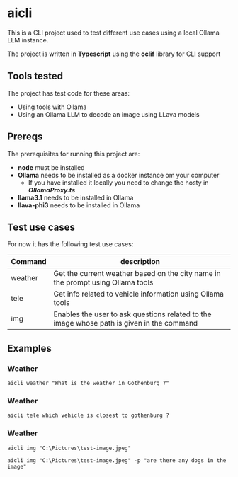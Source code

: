 # aicli

This is a CLI project used to test different use cases using a local Ollama LLM instance.

The project is written in **Typescript** using the **oclif** library for CLI support

## Tools tested

The project has test code for these areas:

- Using tools with Ollama
- Using an Ollama LLM to decode an image using LLava models

## Prereqs

The prerequisites for running this project are:

- **node** must be installed
- **Ollama** needs to be installed as a docker instance om your computer
  - If you have installed it locally you need to change the hosty in **_OllamaProxy.ts_**
- **llama3.1** needs to be installed in Ollama
- **llava-phi3** needs to be installed in Ollama

## Test use cases

For now it has the following test use cases:

| Command | description                                                                               |
| ------- | ----------------------------------------------------------------------------------------- |
| weather | Get the current weather based on the city name in the prompt using Ollama tools           |
| tele    | Get info related to vehicle information using Ollama tools                                |
| img     | Enables the user to ask questions related to the image whose path is given in the command |

## Examples

### Weather

`aicli weather "What is the weather in Gothenburg ?"`

### Weather

`aicli tele which vehicle is closest to gothenburg ?`

### Weather

`aicli img "C:\Pictures\test-image.jpeg"`

`aicli img "C:\Pictures\test-image.jpeg" -p "are there any dogs in the image"`
